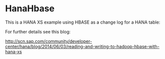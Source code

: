 HanaHbase
=========

This is a HANA XS example using HBASE as a change log  for a HANA table:

For further details see this blog:

http://scn.sap.com/community/developer-center/hana/blog/2014/06/03/reading-and-writing-to-hadoop-hbase-with-hana-xs








